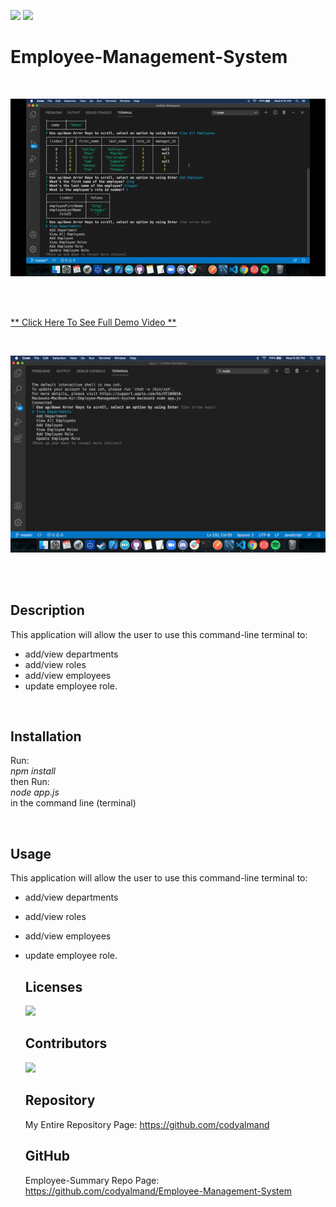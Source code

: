 ![](https://img.shields.io/badge/License-MIT-brightgreen)
![](https://img.shields.io/badge/created%20by-codyalmand-red)

# Employee-Management-System

<br>

![](https://github.com/codyalmand/Employee-Management-System/blob/master/images/gif.gif)

<br>

<br>

[** Click Here To See Full Demo Video **](https://drive.google.com/file/d/1onBZQ8DuNtaz4-zqV1B_fcKUoYnWnbKR/view)

<br>

![](https://github.com/codyalmand/Employee-Management-System/blob/master/images/screenshot.png)

<br>

<br>

## Description

This application will allow the user to use this command-line terminal to:
* add/view departments 
* add/view roles 
* add/view employees
* update employee role.

<br>

  ## Installation

  Run:
  <br>
  _npm install_
  <br>
  then Run:
  <br>
  _node app.js_
  <br>
  in the command line (terminal)

  <br>

  ## Usage

  This application will allow the user to use this command-line terminal to:
* add/view departments 
* add/view roles 
* add/view employees
* update employee role.

  ## Licenses

  ![](https://img.shields.io/badge/License-MIT-brightgreen)

  ## Contributors

  ![](https://img.shields.io/badge/created%20by-codyalmand-red)

  ## Repository

  My Entire Repository Page: https://github.com/codyalmand

  ## GitHub

  Employee-Summary Repo Page: https://github.com/codyalmand/Employee-Management-System

  <br>

